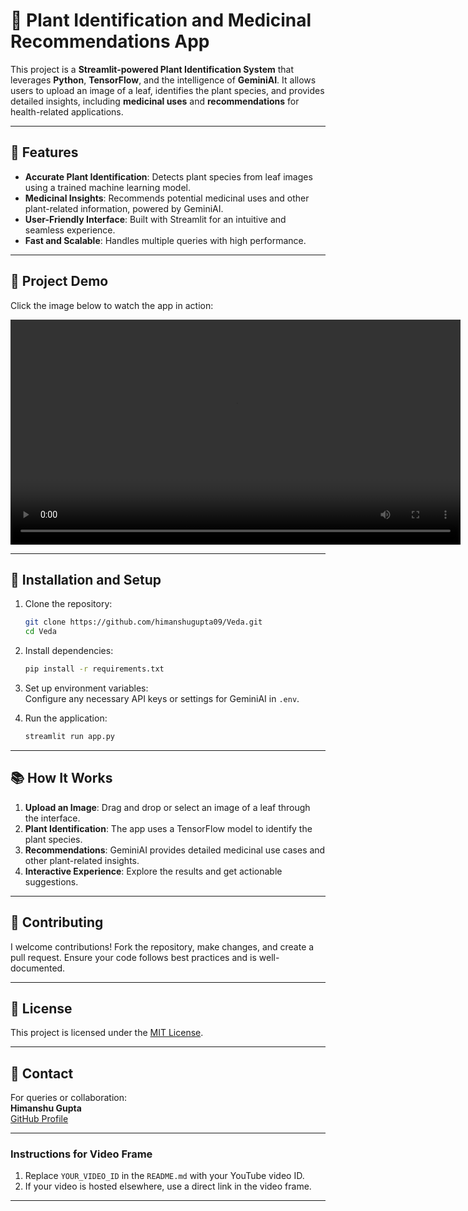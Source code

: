 # 🌿 Plant Identification and Medicinal Recommendations App  

This project is a **Streamlit-powered Plant Identification System** that leverages **Python**, **TensorFlow**, and the intelligence of **GeminiAI**. It allows users to upload an image of a leaf, identifies the plant species, and provides detailed insights, including **medicinal uses** and **recommendations** for health-related applications.

---

## 🌟 Features  

- **Accurate Plant Identification**: Detects plant species from leaf images using a trained machine learning model.  
- **Medicinal Insights**: Recommends potential medicinal uses and other plant-related information, powered by GeminiAI.  
- **User-Friendly Interface**: Built with Streamlit for an intuitive and seamless experience.  
- **Fast and Scalable**: Handles multiple queries with high performance.  

---

## 🚀 Project Demo  
Click the image below to watch the app in action:  

<video src="https://github.com/himanshugupta09/Veda/blob/main/streamlit-streamlit_app-2024-12-08-18-12-51.webm" controls width="720">
Your browser does not support the video tag.
</video>


---

## 🔧 Installation and Setup  

1. Clone the repository:  
   ```bash
   git clone https://github.com/himanshugupta09/Veda.git
   cd Veda
   ```

2. Install dependencies:  
   ```bash
   pip install -r requirements.txt
   ```

3. Set up environment variables:  
   Configure any necessary API keys or settings for GeminiAI in `.env`.

4. Run the application:  
   ```bash
   streamlit run app.py
   ```

---

## 📚 How It Works  

1. **Upload an Image**: Drag and drop or select an image of a leaf through the interface.  
2. **Plant Identification**: The app uses a TensorFlow model to identify the plant species.  
3. **Recommendations**: GeminiAI provides detailed medicinal use cases and other plant-related insights.  
4. **Interactive Experience**: Explore the results and get actionable suggestions.  

---

## 🤝 Contributing  

I welcome contributions! Fork the repository, make changes, and create a pull request. Ensure your code follows best practices and is well-documented.

---

## 📜 License  

This project is licensed under the [MIT License](LICENSE).

---

## 📧 Contact  

For queries or collaboration:  
**Himanshu Gupta**  
[GitHub Profile](https://github.com/himanshugupta09)  

---

### Instructions for Video Frame
1. Replace `YOUR_VIDEO_ID` in the `README.md` with your YouTube video ID.  
2. If your video is hosted elsewhere, use a direct link in the video frame.

---

